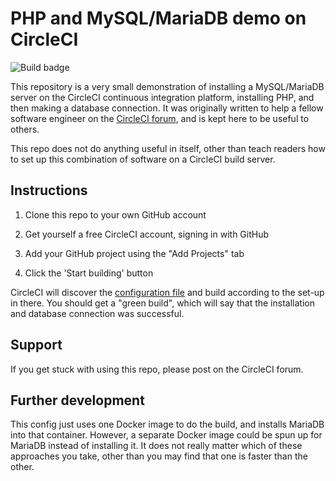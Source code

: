 PHP and MySQL/MariaDB demo on CircleCI
===

![Build badge](https://circleci.com/gh/halfer/php-mysql-circleci.svg?style=badge)

This repository is a very small demonstration of installing a MySQL/MariaDB server on the CircleCI
continuous integration platform, installing PHP, and then making a database connection. It was originally
written to help a fellow software engineer on the [CircleCI forum](https://discuss.circleci.com/), and is
kept here to be useful to others.

This repo does not do anything useful in itself, other than teach readers how to set up this combination
of software on a CircleCI build server.

Instructions
---

1. Clone this repo to your own GitHub account

2. Get yourself a free CircleCI account, signing in with GitHub

3. Add your GitHub project using the "Add Projects" tab

4. Click the 'Start building' button

CircleCI will discover the [configuration file](.circleci/config.yml) and build according to the set-up
in there. You should get a "green build", which will say that the installation and database connection
was successful.

Support
---

If you get stuck with using this repo, please post on the CircleCI forum.

Further development
---

This config just uses one Docker image to do the build, and installs MariaDB into that container. However,
a separate Docker image could be spun up for MariaDB instead of installing it. It does not really
matter which of these approaches you take, other than you may find that one is faster than the other.
